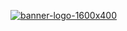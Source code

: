[![banner-logo-1600x400](https://github.com/FreeStuffBot/.github/assets/23345879/19455221-ac93-44ee-ab63-5a2b819e03c5)](https://freestuffbot.xyz/)
